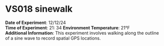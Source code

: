 # VS018 sinewalk

**Date of Experiment**: 12/12/24  
**Time of Experiment**: 21: 34
**Environment Temperature**: 21°F  
**Additional Information**: This experiment involves walking along the outline of a sine wave to record spatial GPS locations.
